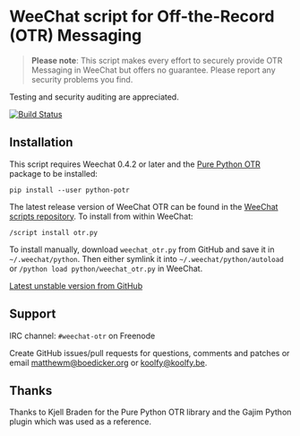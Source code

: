 # WeeChat script for Off-the-Record (OTR) Messaging

> **Please note**: This script makes every effort to securely provide OTR
> Messaging in WeeChat but offers no guarantee. Please report any security
> problems you find.

Testing and security auditing are appreciated.

[![Build Status](https://travis-ci.org/mmb/weechat-otr.svg?branch=master)](https://travis-ci.org/mmb/weechat-otr)

## Installation

This script requires Weechat 0.4.2 or later and the
[Pure Python OTR](https://github.com/afflux/pure-python-otr)
package to be installed:

`pip install --user python-potr`

The latest release version of WeeChat OTR can be found in the
[WeeChat scripts repository](https://www.weechat.org/scripts/source/otr.py.html/).
To install from within WeeChat:

`/script install otr.py`

To install manually, download `weechat_otr.py` from GitHub and save it in
`~/.weechat/python`. Then either symlink it into
`~/.weechat/python/autoload` or `/python load python/weechat_otr.py`
in WeeChat.

[Latest unstable version from GitHub](https://raw.githubusercontent.com/mmb/weechat-otr/master/weechat_otr.py)

## Support

IRC channel: `#weechat-otr` on Freenode

Create GitHub issues/pull requests for questions, comments and patches or
email matthewm@boedicker.org or koolfy@koolfy.be.

## Thanks

Thanks to Kjell Braden for the Pure Python OTR library and the Gajim
Python plugin which was used as a reference.
